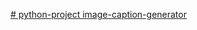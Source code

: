 [# python-project
image-caption-generator
](https://colab.research.google.com/drive/19ZBfKFmaEzRfJixrLCUwvLLoMQEKviQH?usp=sharing)
